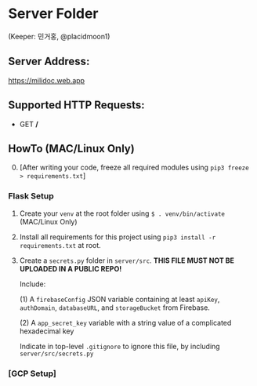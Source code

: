 # Server Folder 
(Keeper: 민거홍, @placidmoon1)

## Server Address:
https://milidoc.web.app

## Supported HTTP Requests:
- GET **/**


## HowTo (MAC/Linux Only)
0. [After writing your code, freeze all required modules using 
`pip3 freeze > requirements.txt`]

### Flask Setup

1. Create your `venv` at the root folder using 
`$ . venv/bin/activate` (MAC/Linux Only)

2. Install all requirements for this project using `pip3 install -r requirements.txt` at root.

3. Create a `secrets.py` folder in `server/src`. **THIS FILE MUST NOT BE UPLOADED IN A PUBLIC REPO!**     

    Include:

    (1) A `firebaseConfig` JSON variable containing at least `apiKey`, `authDomain`, `databaseURL`, and `storageBucket` from Firebase.

    (2) A `app_secret_key` variable with a string value of a complicated hexadecimal key

    Indicate in top-level `.gitignore` to ignore this file, by including `server/src/secrets.py`

### [GCP Setup]

